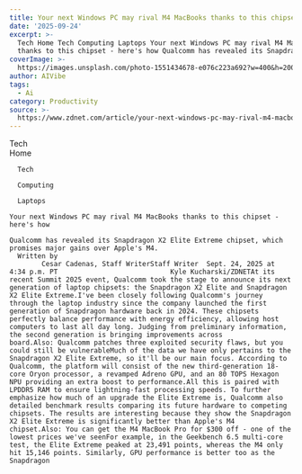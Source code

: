 ```yaml
---
title: Your next Windows PC may rival M4 MacBooks thanks to this chipset - here's how
date: '2025-09-24'
excerpt: >-
  Tech Home Tech Computing Laptops Your next Windows PC may rival M4 MacBooks
  thanks to this chipset - here's how Qualcomm has revealed its Snapdragon X...
coverImage: >-
  https://images.unsplash.com/photo-1551434678-e076c223a692?w=400&h=200&fit=crop&auto=format
author: AIVibe
tags:
  - Ai
category: Productivity
source: >-
  https://www.zdnet.com/article/your-next-windows-pc-may-rival-m4-macbooks-thanks-to-this-chipset-heres-how/
---
```

Tech      
      Home
    
      Tech
    
      Computing
    
      Laptops
       
    Your next Windows PC may rival M4 MacBooks thanks to this chipset - here's how
     
    Qualcomm has revealed its Snapdragon X2 Elite Extreme chipset, which promises major gains over Apple's M4.
      Written by 
            Cesar Cadenas, Staff WriterStaff Writer  Sept. 24, 2025 at 4:34 p.m. PT                            Kyle Kucharski/ZDNETAt its recent Summit 2025 event, Qualcomm took the stage to announce its next generation of laptop chipsets: the Snapdragon X2 Elite and Snapdragon X2 Elite Extreme.I've been closely following Qualcomm's journey through the laptop industry since the company launched the first generation of Snapdragon hardware back in 2024. These chipsets perfectly balance performance with energy efficiency, allowing host computers to last all day long. Judging from preliminary information, the second generation is bringing improvements across board.Also: Qualcomm patches three exploited security flaws, but you could still be vulnerableMuch of the data we have only pertains to the Snapdragon X2 Elite Extreme, so it'll be our main focus. According to Qualcomm, the platform will consist of the new third-generation 18-core Oryon processor, a revamped Adreno GPU, and an 80 TOPS Hexagon NPU providing an extra boost to performance.All this is paired with LPDDR5 RAM to ensure lightning-fast processing speeds. To further emphasize how much of an upgrade the Elite Extreme is, Qualcomm also detailed benchmark results comparing its future hardware to competing chipsets. The results are interesting because they show the Snapdragon X2 Elite Extreme is significantly better than Apple's M4 chipset.Also: You can get the M4 MacBook Pro for $300 off - one of the lowest prices we've seenFor example, in the Geekbench 6.5 multi-core test, the Elite Extreme peaked at 23,491 points, whereas the M4 only hit 15,146 points. Similarly, GPU performance is better too as the Snapdragon 
